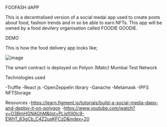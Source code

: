 FOOFASH dAPP



This is a decentralised version of a social medai app used to create posts about food, fashion trends and in so be able to earn NFTs.
This app will be owned by a food devilery organisation called FOODIE GOODIE.

DEMO


This is how the food delivery app looks like;


![image](https://user-images.githubusercontent.com/102053232/205502349-f67b40d6-5ad9-4d45-8ec5-371c858368dc.png)

The smart contract is deployed on Polyon (Matic) Mumbai Test Network

Technologies used


-Truffle
-React js
-OpenZeppelin library
-Ganache
-Metamask
-IPFS NFTStorage

Resources
-https://learn.figment.io/tutorials/build-a-social-media-dapp-and-deploy-it-on-polygon
-https://www.youtube.com/watch?v=O3BmHGNAGhM&list=PLjsf0I0Ic9-EWhT_63gCb_C4Z2usKFCzD&index=20
